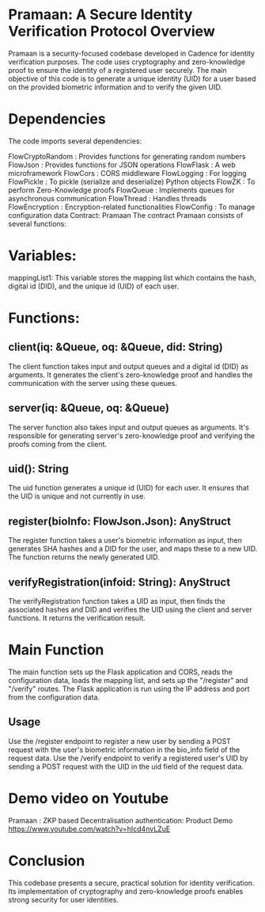 # Pramaan: A Secure Identity Verification Protocol Overview
Pramaan is a security-focused codebase developed in Cadence for identity verification purposes. The code uses cryptography and zero-knowledge proof to ensure the identity of a registered user securely. The main objective of this code is to generate a unique identity (UID) for a user based on the provided biometric information and to verify the given UID.

# Dependencies
The code imports several dependencies:

FlowCryptoRandom : Provides functions for generating random numbers
FlowJson : Provides functions for JSON operations
FlowFlask : A web microframework
FlowCors : CORS middleware
FlowLogging : For logging
FlowPickle : To pickle (serialize and deserialize) Python objects
FlowZK : To perform Zero-Knowledge proofs
FlowQueue : Implements queues for asynchronous communication
FlowThread : Handles threads
FlowEncryption : Encryption-related functionalities
FlowConfig : To manage configuration data
Contract: Pramaan
The contract Pramaan consists of several functions:

# Variables:
mappingList1: This variable stores the mapping list which contains the hash, digital id (DID), and the unique id (UID) of each user.

# Functions:
## client(iq: &Queue, oq: &Queue, did: String)
The client function takes input and output queues and a digital id (DID) as arguments. It generates the client's zero-knowledge proof and handles the communication with the server using these queues.

## server(iq: &Queue, oq: &Queue)
The server function also takes input and output queues as arguments. It's responsible for generating server's zero-knowledge proof and verifying the proofs coming from the client.

## uid(): String
The uid function generates a unique id (UID) for each user. It ensures that the UID is unique and not currently in use.

## register(bioInfo: FlowJson.Json): AnyStruct
The register function takes a user's biometric information as input, then generates SHA hashes and a DID for the user, and maps these to a new UID. The function returns the newly generated UID.

## verifyRegistration(infoid: String): AnyStruct
The verifyRegistration function takes a UID as input, then finds the associated hashes and DID and verifies the UID using the client and server functions. It returns the verification result.

# Main Function
The main function sets up the Flask application and CORS, reads the configuration data, loads the mapping list, and sets up the "/register" and "/verify" routes. The Flask application is run using the IP address and port from the configuration data.

## Usage
Use the /register endpoint to register a new user by sending a POST request with the user's biometric information in the bio_info field of the request data.
Use the /verify endpoint to verify a registered user's UID by sending a POST request with the UID in the uid field of the request data.

# Demo video on Youtube
Pramaan : ZKP based Decentralisation authentication: Product Demo
https://www.youtube.com/watch?v=hIcd4nvLZuE 

# Conclusion
This codebase presents a secure, practical solution for identity verification. Its implementation of cryptography and zero-knowledge proofs enables strong security for user identities.
